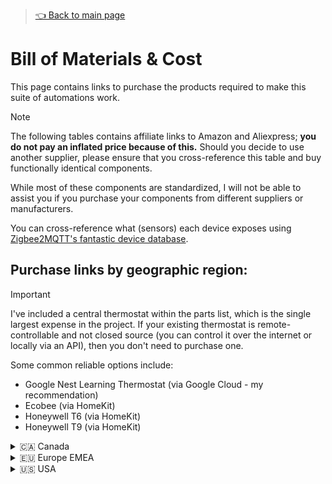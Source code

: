 > [👈 Back to main page](../README.md)

# Bill of Materials & Cost

This page contains links to purchase the products required to make this suite of automations work.

> [!NOTE]
> The following tables contains affiliate links to Amazon and Aliexpress; **you do not pay an inflated price because of this.** Should you decide to use another supplier, please ensure that you cross-reference this table and buy functionally identical components. 
>
> While most of these components are standardized, I will not be able to assist you if you purchase your components from different suppliers or manufacturers.
>
> You can cross-reference what (sensors) each device exposes using [Zigbee2MQTT's fantastic device database](https://www.zigbee2mqtt.io/supported-devices/).

## Purchase links by geographic region:

> [!IMPORTANT]
> I've included a central thermostat within the parts list, which is the single largest expense in the project. If your existing thermostat is remote-controllable and not closed source (you can control it over the internet or locally via an API), then you don't need to purchase one.
> 
> Some common reliable options include:
> - Google Nest Learning Thermostat (via Google Cloud - my recommendation)
> - Ecobee (via HomeKit)
> - Honeywell T6 (via HomeKit)
> - Honeywell T9 (via HomeKit)

<!-- Canada -->
<details>
  <summary>🇨🇦 Canada</summary>

  > Stock in Canada appears to be a bit all over the place. If stock proves to be unobtanium from Amazon, consider looking on Aliexpress.

### Amazon Canada
|     |  Quantity per Order | Link / Part Name                                  |  Comments                                                             |  Approximate Cost |
| :-: | :-----------------: | :-----------------------------------------------: | :-------------------------------------------------------------------: |:-----:|
| 🔲  | 1                   | ["Slimewolf" Sonoff Zigbee Coordinator](https://amzn.to/3TV7CG2) |  Purchase this only if you do not have an existing Zigbee network  | $26.00 per unit |
| 🔲  | 1 per radiator      | ["Slimewolf" Sonoff Zigbee TRV](https://amzn.to/3YdUzSE)      | <div> <p>Purchase as many as you need, but keep in mind that you need a few non-automated radiators on the system for safety</p>   <p>**Stock appears to be fleeting in Canada, so you may have to source from a different supplier. So long as it's a Zigbee compatible TRV that exposes similar sensors, then you should be OK.**</p> Cross reference your choosen TRV's "exposes" sensors against [Sonoff's TRVZB here](https://www.zigbee2mqtt.io/devices/TRVZB.html)</div>         | $37.00 per unit |
| 🔲  | 1 per room with a TRV | [NGNSKY Zigbee Temperature & Humidity Sensor](https://amzn.to/4f8Kf3Z)  | Every room with a TRV must have one dedicated temperature/humidity sensor  | $13.00 per unit |
| 🔲  | 1                   | [Google Learning Thermostat](https://amzn.to/3TZjPJB)  | Double check your installation requirements prior to purchase!  | $282.00 per unit |

</details>

<!-- EMEA -->
<details>
  <summary>🇪🇺 Europe EMEA</summary> 

### Amazon Europe
|     |  Quantity per Order | Link / Part Name                                  |  Comments                                                             |  Approximate Cost |
| :-: | :-----------------: | :-----------------------------------------------: | :-------------------------------------------------------------------: |:-----:|
| 🔲  | 1                   | [Sonoff Zigbee Coordinator](https://amzn.to/3zIw4n2) |  Purchase this only if you do not have an existing Zigbee network  | €26.00 per unit |
| 🔲  | 1 per radiator      | [Sonoff Zigbee TRV](https://amzn.to/3TUH2wA)      |  Purchase as many as you need, but keep in mind that you need a few non-automated radiators on the system for safety          | €37.00 per unit |
| 🔲  | 1 per room with a TRV | [Sonoff Zigbee Temperature & Humidity Sensor](https://amzn.to/4gRA6Kj)  | Every room with a TRV must have one dedicated temperature/humidity sensor  | €13.00 per unit |
| 🔲  | 1                   | [Google Learning Thermostat](https://amzn.to/4eQoUfu)  | Double check your installation requirements prior to purchase!  | €220.00 per unit |

</details>

<!-- USA -->
<details>
  <summary>🇺🇸 USA</summary> 

  > Stock in the USA appears to be a bit all over the place. If stock proves to be unobtanium from Amazon, consider looking on Aliexpress.

### Amazon USA
|     |  Quantity per Order | Link / Part Name                                  |  Comments                                                             |  Approximate Cost |
| :-: | :-----------------: | :-----------------------------------------------: | :-------------------------------------------------------------------: |:-----:|
| 🔲  | 1                   | [Sonoff Zigbee Coordinator](https://amzn.to/47SHOjj) |  Purchase this only if you do not have an existing Zigbee network  | $26.00 per unit |
| 🔲  | 1 per radiator      | [Sonoff Zigbee TRV](https://amzn.to/3TPSaur)      |  <div> <p>Purchase as many as you need, but keep in mind that you need a few non-automated radiators on the system for safety</p>   <p>**Stock appears to be fleeting in the USA, so you may have to source from a different supplier. So long as it's a Zigbee compatible TRV that exposes similar sensors, then you should be OK.**</p> Cross reference your choosen TRV's "exposes" sensors against [Sonoff's TRVZB here](https://www.zigbee2mqtt.io/devices/TRVZB.html)</div>        | $37.00 per unit |
| 🔲  | 1 per room with a TRV | [Third Reality Temperature & Humidity Sensor](https://amzn.to/4dOO2Ct)  | Every room with a TRV must have one dedicated temperature/humidity sensor  | $13.00 per unit |
| 🔲  | 1                   | [Google Learning Thermostat](https://amzn.to/4dBd1c9)  | Double check your installation requirements prior to purchase!  | $182.00 per unit |

</details>
